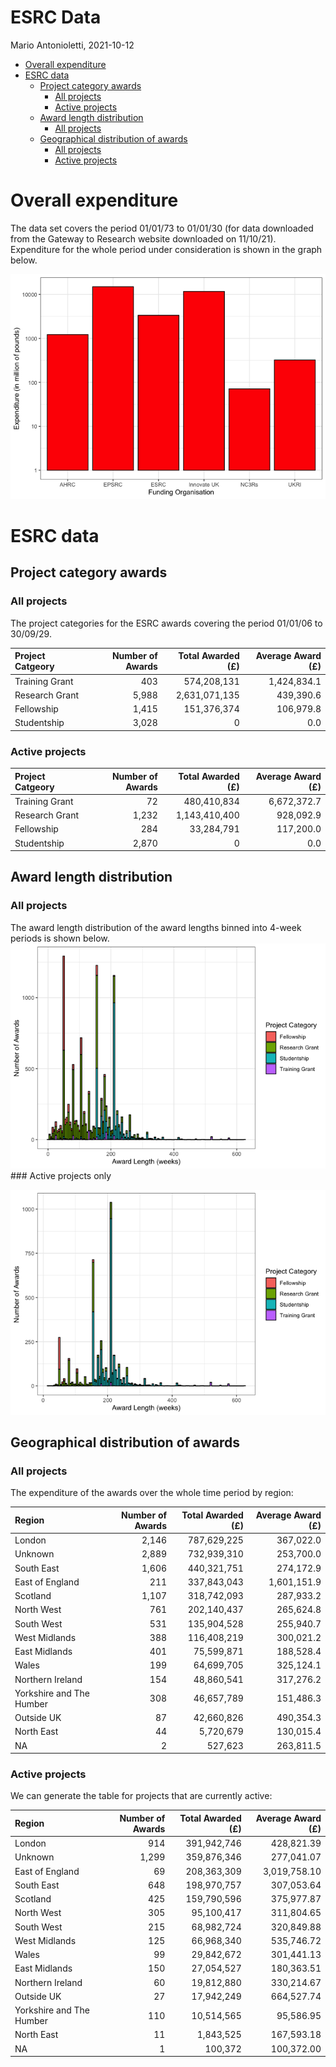 ESRC Data
================
Mario Antonioletti,
2021-10-12

-   [Overall expenditure](#overall-expenditure)
-   [ESRC data](#esrc-data)
    -   [Project category awards](#project-category-awards)
        -   [All projects](#all-projects)
        -   [Active projects](#active-projects)
    -   [Award length distribution](#award-length-distribution)
        -   [All projects](#all-projects-1)
    -   [Geographical distribution of
        awards](#geographical-distribution-of-awards)
        -   [All projects](#all-projects-2)
        -   [Active projects](#active-projects-1)

# Overall expenditure

The data set covers the period 01/01/73 to 01/01/30 (for data downloaded
from the Gateway to Research website downloaded on 11/10/21).
Expenditure for the whole period under consideration is shown in the
graph below.

![](ESRC_files/figure-gfm/funding_ByOrg-1.png)<!-- -->

# ESRC data

## Project category awards

### All projects

The project categories for the ESRC awards covering the period 01/01/06
to 30/09/29.

| Project Catgeory | Number of Awards | Total Awarded (£) | Average Award (£) |
|:-----------------|-----------------:|------------------:|------------------:|
| Training Grant   |              403 |       574,208,131 |       1,424,834.1 |
| Research Grant   |            5,988 |     2,631,071,135 |         439,390.6 |
| Fellowship       |            1,415 |       151,376,374 |         106,979.8 |
| Studentship      |            3,028 |                 0 |               0.0 |

### Active projects

| Project Catgeory | Number of Awards | Total Awarded (£) | Average Award (£) |
|:-----------------|-----------------:|------------------:|------------------:|
| Training Grant   |               72 |       480,410,834 |       6,672,372.7 |
| Research Grant   |            1,232 |     1,143,410,400 |         928,092.9 |
| Fellowship       |              284 |        33,284,791 |         117,200.0 |
| Studentship      |            2,870 |                 0 |               0.0 |

## Award length distribution

### All projects

The award length distribution of the award lengths binned into 4-week
periods is shown below.
![](ESRC_files/figure-gfm/award_lengths-1.png)<!-- --> ### Active
projects only

![](ESRC_files/figure-gfm/award_lengths_active-1.png)<!-- -->

## Geographical distribution of awards

### All projects

The expenditure of the awards over the whole time period by region:

| Region                   | Number of Awards | Total Awarded (£) | Average Award (£) |
|:-------------------------|-----------------:|------------------:|------------------:|
| London                   |            2,146 |       787,629,225 |         367,022.0 |
| Unknown                  |            2,889 |       732,939,310 |         253,700.0 |
| South East               |            1,606 |       440,321,751 |         274,172.9 |
| East of England          |              211 |       337,843,043 |       1,601,151.9 |
| Scotland                 |            1,107 |       318,742,093 |         287,933.2 |
| North West               |              761 |       202,140,437 |         265,624.8 |
| South West               |              531 |       135,904,528 |         255,940.7 |
| West Midlands            |              388 |       116,408,219 |         300,021.2 |
| East Midlands            |              401 |        75,599,871 |         188,528.4 |
| Wales                    |              199 |        64,699,705 |         325,124.1 |
| Northern Ireland         |              154 |        48,860,541 |         317,276.2 |
| Yorkshire and The Humber |              308 |        46,657,789 |         151,486.3 |
| Outside UK               |               87 |        42,660,826 |         490,354.3 |
| North East               |               44 |         5,720,679 |         130,015.4 |
| NA                       |                2 |           527,623 |         263,811.5 |

### Active projects

We can generate the table for projects that are currently active:

| Region                   | Number of Awards | Total Awarded (£) | Average Award (£) |
|:-------------------------|-----------------:|------------------:|------------------:|
| London                   |              914 |       391,942,746 |        428,821.39 |
| Unknown                  |            1,299 |       359,876,346 |        277,041.07 |
| East of England          |               69 |       208,363,309 |      3,019,758.10 |
| South East               |              648 |       198,970,757 |        307,053.64 |
| Scotland                 |              425 |       159,790,596 |        375,977.87 |
| North West               |              305 |        95,100,417 |        311,804.65 |
| South West               |              215 |        68,982,724 |        320,849.88 |
| West Midlands            |              125 |        66,968,340 |        535,746.72 |
| Wales                    |               99 |        29,842,672 |        301,441.13 |
| East Midlands            |              150 |        27,054,527 |        180,363.51 |
| Northern Ireland         |               60 |        19,812,880 |        330,214.67 |
| Outside UK               |               27 |        17,942,249 |        664,527.74 |
| Yorkshire and The Humber |              110 |        10,514,565 |         95,586.95 |
| North East               |               11 |         1,843,525 |        167,593.18 |
| NA                       |                1 |           100,372 |        100,372.00 |
